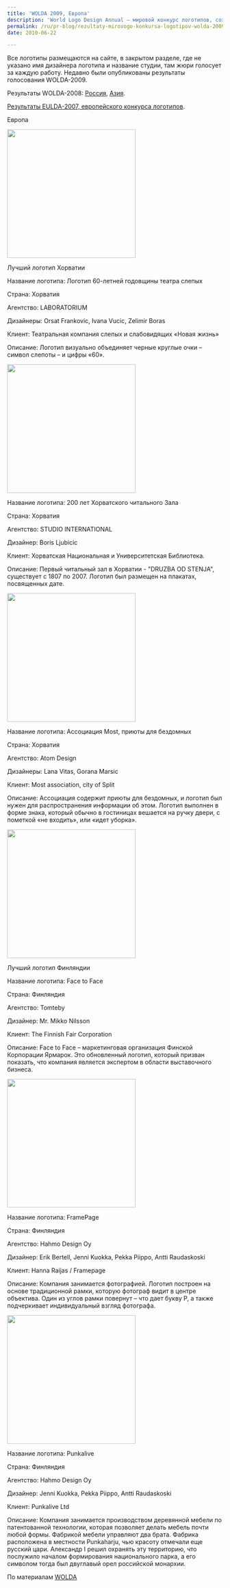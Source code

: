 ```yaml
---
title: 'WOLDA 2009, Европа'
description: 'World Logo Design Annual – мировой конкурс логотипов, созданный на основе европейского конкурса логотипов EULDA. Цель конкурса – устанавливать высокие стандарты в культуре визуальной коммуникации, исследовать механизмы узнавания.'
permalink: /ru/pr-blog/rezultaty-mirovogo-konkursa-logotipov-wolda-2009
date: 2010-06-22

---
```


Все логотипы размещаются на сайте, в закрытом разделе, где не указано имя дизайнера логотипа и название студии, там жюри голосует за каждую работу. Недавно были опубликованы результаты голосования WOLDA-2009.

Результаты WOLDA-2008: <a href="/ru/pr-blog/WOLDA-2008-expert-analysis">Россия</a>, <a href="/ru/pr-blog/WOLDA-2008-expert-analysis-east">Азия</a>.

<a href="/ru/pr-blog/EULDA-2007-expert-analysis">Результаты EULDA-2007, европейского конкурса логотипов</a>.

Европа

<img src="{{ site.assets }}/upload/300_4173.jpg" alt="" class="post__img" width="300" height="300">

Лучший логотип Хорватии

Название логотипа: Логотип 60-летней годовщины театра слепых

Страна: Хорватия

Агентство: LABORATORIUM

Дизайнеры: Orsat Frankovic, Ivana Vucic, Zelimir Boras

Клиент: Театральная компания слепых и слабовидящих «Новая жизнь»

Описание: Логотип визуально объединяет черные круглые очки – символ слепоты – и цифры «60».

<img src="{{ site.assets }}/upload/300_1957.jpg" alt="" class="post__img" width="300" height="300">

Название логотипа: 200 лет Хорватского читального Зала

Страна: Хорватия

Агентство: STUDIO INTERNATIONAL

Дизайнер: Boris Ljubicic

Клиент: Хорватская Национальная и Университетская Библиотека.

Описание: Первый читальный зал в Хорватии - "DRUZBA OD STENJA", существует с 1807 по 2007. Логотип был размещен на плакатах, посвященных дате.

<img src="{{ site.assets }}/upload/300_4431.jpg" alt="" class="post__img" width="300" height="300">

Название логотипа: Ассоциация Most, приюты для бездомных

Страна: Хорватия

Агентство: Atom Design

Дизайнеры: Lana Vitas, Gorana Marsic

Клиент: Most association, city of Split

Описание: Ассоциация содержит приюты для бездомных, и логотип был нужен для распространения информации об этом. Логотип выполнен в форме знака, который обычно в гостиницах вешается на ручку двери, с пометкой «не входить», или «идет уборка».

<img src="{{ site.assets }}/upload/300_1793.jpg" alt="" class="post__img" width="300" height="300">

Лучший логотип Финляндии

Название логотипа: Face to Face

Страна: Финляндия

Агентство: Tomteby

Дизайнер: Mr. Mikko Nilsson

Клиент: The Finnish Fair Corporation

Описание: Face to Face – маркетинговая организация Финской Корпорации Ярмарок. Это обновленный логотип, который призван показать, что компания является экспертом в области выставочного бизнеса.

<img src="{{ site.assets }}/upload/300_3937.jpg" alt="" class="post__img" width="300" height="300">

Название логотипа: FramePage

Страна: Финляндия

Агентство: Hahmo Design Oy

Дизайнер: Erik Bertell, Jenni Kuokka, Pekka Piippo, Antti Raudaskoski

Клиент: Hanna Raijas / Framepage

Описание: Компания занимается фотографией. Логотип построен на основе традиционной рамки, которую фотограф видит в центре объектива. Один из углов рамки повернут – что дает букву P, а также подчеркивает индивидуальный взгляд фотографа.

<img src="{{ site.assets }}/upload/300_3936.jpg" alt="" class="post__img" width="300" height="300">

Название логотипа: Punkalive

Страна: Финляндия

Агентство: Hahmo Design Oy

Дизайнер: Jenni Kuokka, Pekka Piippo, Antti Raudaskoski

Клиент: Punkalive Ltd

Описание: Компания занимается производством деревянной мебели по патентованной технологии, которая позволяет делать мебель почти любой формы. Фабрикой мебели управляют два брата. Фабрика расположена в местности Punkaharju, чью красоту отмечали еще русский цари. Александр I решил охранять эту территорию, что послужило началом формирования национального парка, а его символом тогда был двуглавый орел российской монархии.

По материалам <a href="http://www.wolda.org">WOLDA</a>

